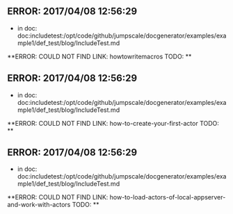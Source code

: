 ## ERROR: 2017/04/08 12:56:29

- in doc: doc:includetest:/opt/code/github/jumpscale/docgenerator/examples/example1/def_test/blog/IncludeTest.md

**ERROR: COULD NOT FIND LINK: howtowritemacros TODO: **
## ERROR: 2017/04/08 12:56:29

- in doc: doc:includetest:/opt/code/github/jumpscale/docgenerator/examples/example1/def_test/blog/IncludeTest.md

**ERROR: COULD NOT FIND LINK: how-to-create-your-first-actor TODO: **
## ERROR: 2017/04/08 12:56:29

- in doc: doc:includetest:/opt/code/github/jumpscale/docgenerator/examples/example1/def_test/blog/IncludeTest.md

**ERROR: COULD NOT FIND LINK: how-to-load-actors-of-local-appserver-and-work-with-actors TODO: **
